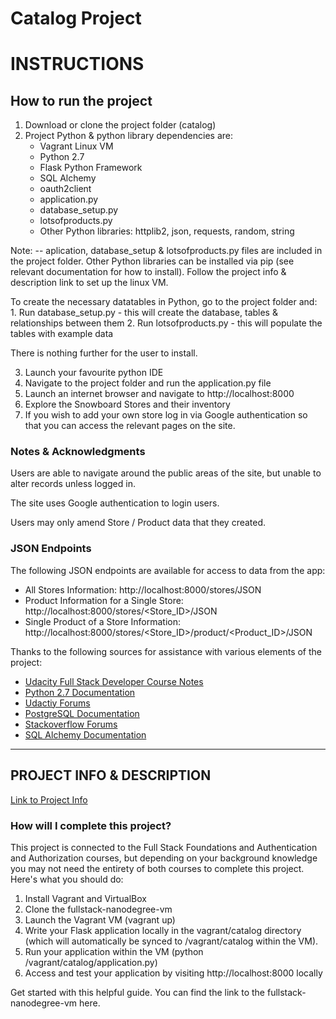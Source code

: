 # Catalog Project

# INSTRUCTIONS

## How to run the project
1. Download or clone the project folder (catalog)
2. Project Python & python library dependencies are:
    * Vagrant Linux VM
    * Python 2.7
    * Flask Python Framework
    * SQL Alchemy
    * oauth2client
    * application.py
    * database_setup.py
    * lotsofproducts.py
    * Other Python libraries: httplib2, json, requests, random, string

Note: -- aplication, database_setup & lotsofproducts.py files are included in the project folder. Other Python libraries can be installed via pip (see relevant documentation for how to install). Follow the project info & description link to set up the linux VM.

To create the necessary datatables in Python, go to the project folder and:
    1. Run database_setup.py - this will create the database, tables & relationships between them
    2. Run lotsofproducts.py - this will populate the tables with example data

There is nothing further for the user to install.

3. Launch your favourite python IDE
4. Navigate to the project folder and run the application.py file
5. Launch an internet browser and navigate to http://localhost:8000
6. Explore the Snowboard Stores and their inventory
7. If you wish to add your own store log in via Google authentication so that you can access the relevant pages on the site.


### Notes & Acknowledgments

Users are able to navigate around the public areas of the site, but unable to alter records unless logged in.

The site uses Google authentication to login users.

Users may only amend Store / Product data that they created.

### JSON Endpoints

The following JSON endpoints are available for access to data from the app:

* All Stores Information: http://localhost:8000/stores/JSON
* Product Information for a Single Store: http://localhost:8000/stores/<Store_ID>/JSON
* Single Product of a Store Information: http://localhost:8000/stores/<Store_ID>/product/<Product_ID>/JSON


Thanks to the following sources for assistance with various elements of the project:
* [Udacity Full Stack Developer Course Notes](https://www.udacity.com/course/full-stack-web-developer-nanodegree--nd004)
* [Python 2.7 Documentation](https://docs.python.org/2/index.html)
* [Udactiy Forums](https://discussions.udacity.com)
* [PostgreSQL Documentation](https://www.postgresql.org/docs/9.5/static/index.html)
* [Stackoverflow Forums](https://www.stackoverflow.com)
* [SQL Alchemy Documentation](http://docs.sqlalchemy.org/en/latest/)

______________________________________________________________________________

## PROJECT INFO & DESCRIPTION

[Link to Project Info](https://classroom.udacity.com/nanodegrees/nd004/parts/8d3e23e1-9ab6-47eb-b4f3-d5dc7ef27bf0/modules/348776022975462/lessons/3487760229239847/concepts/36269487530923)

### How will I complete this project?

This project is connected to the Full Stack Foundations and Authentication and Authorization courses, but depending on your background knowledge you may not need the entirety of both courses to complete this project. Here's what you should do:

1. Install Vagrant and VirtualBox
2. Clone the fullstack-nanodegree-vm
3. Launch the Vagrant VM (vagrant up)
4. Write your Flask application locally in the vagrant/catalog directory (which will automatically be synced to /vagrant/catalog within the VM).
5. Run your application within the VM (python /vagrant/catalog/application.py)
6. Access and test your application by visiting http://localhost:8000 locally

Get started with this helpful guide.
You can find the link to the fullstack-nanodegree-vm here.